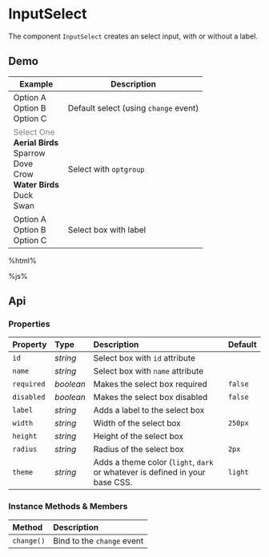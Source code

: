 # InputSelect

The component `InputSelect` creates an select input, with or without a label.

## Demo

<table class="example">
  <thead>
    <tr>
      <th>Example</th>
      <th>Description</th>
    </tr>
  </thead>
  <tbody>
    <tr>
      <td>
        <input-select id="options-example-1">
          <option value="option-a">Option A</option>
          <option value="option-b">Option B</option>
          <option value="option-c">Option C</option>
        </input-select>
      </td>
      <td>
        <span id="select-example-tooltip-1">Default select (using <code>change</code> event)</span>
      </td>
    </tr>
    <tr>
      <td>
        <input-select id="options-example-2">
          <option value="none" selected disabled>Select One</option>
          <optgroup label="Aerial Birds">
            <option value="sparrow">Sparrow</option>
            <option value="dove">Dove</option>
            <option value="crow">Crow</option>
          </optgroup>
          <optgroup label="Water Birds">
            <option value="duck">Duck</option>
            <option value="swan">Swan</option>
          </optgroup>
        </input-select>
      </td>
      <td>
        <span id="select-example-tooltip-2">
          Select with <code>optgroup</code>
        </span>
      </td>
    </tr>
    <tr>
      <td>
        <input-select label="label" id="options-example-3">
          <option value="option-a">Option A</option>
          <option value="option-b">Option B</option>
          <option value="option-c">Option C</option>
        </input-select>
      </td>
      <td>
        <span id="select-example-tooltip-3">Select box with label</span>
      </td>
    </tr>
  </tbody>
</table>

%html%

%js%

## Api

### Properties

| Property | Type | Description | Default |
| :--- | :--- | :--- | :--- |
| `id` | *string* | Select box with `id` attribute | |
| `name` | *string* | Select box with `name` attribute | |
| `required` | *boolean* | Makes the select box required | `false` |
| `disabled` | *boolean* | Makes the select box disabled | `false` |
| `label` | *string* | Adds a label to the select box | |
| `width` | *string* | Width of the select box | `250px` |
| `height` | *string* | Height of the select box | |
| `radius` | *string* | Radius of the select box | `2px` |
| `theme` | *string* | Adds a theme color (`light`, `dark` or whatever is defined in your base CSS. | `light` |

### Instance Methods & Members

| Method | Description |
| :--- | :--- |
| `change()` | Bind to the `change` event |
